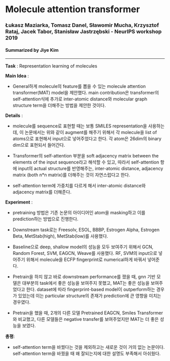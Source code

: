 # Molecule attention transformer
### Łukasz Maziarka, Tomasz Danel, Sławomir Mucha, Krzysztof Rataj, Jacek Tabor, Stanisław Jastrzębski - NeurIPS workshop 2019
#### Summarized by Jiye Kim

---

**Task** : Representation learning of molecules



**Main Idea** : 
-  General하게 molecule의 feature를 뽑을 수 있는 molecule attention transformer(MAT) model을 제안했다. main contribution은 transformer의 self-attention식에 추가로 inter-atomic distance와 molecular graph structure term을 더해주는 방법을 제안한 것이다.

 

 
**Details** : 

- molecule를 sequence로 표현할 때는 보통 SMILES representation을 사용하는데, 이 논문에서는 위와 같이 augment를 해주기 위해서 각 molecule을 list of atoms으로 표현해서 input으로 넣어주었다고 한다. 각 atom은 26dim의 binary dim으로 표현되서 들어간다.
	
- Transformer의 self-attention 부분을 soft adjacency matrix between the elements of the input sequence라고 해석할 수 있고, 따라서 self-attention 항에 input의 actual structure를 반영해주는, inter-atomic distance, adjacency matrix (both n*n matrix)를 더해주는 것이 자연스럽다고 한다.
	
- self-attention term에 가중치를 다르게 해서 inter-atomic distance와 adjacency matrix를 더해준다.

**Experiment** : 
- pretraining 방법은 기존 논문의 아이디어인 atom을 masking하고 이를 prediction하는 방법으로 진행한다.
	
- Downstream task로는 Freesolv, ESOL, BBBP, Estrogen Alpha, Estrogen Beta, MetStab(high), MetStab(low)를 사용했다.
	
- Baseline으로 deep, shallow model의 성능을 모두 보여주기 위해서 GCN, Random Forest, SVM, EAGCN, Weave를 사용했다. RF, SVM의 input으로 넣어주기 위해서 molecule을 ECFP fingerprint로 numerical하게 바꿔서 넣어준다.
	
- Pretrain을 하지 않고 바로 downstream performance를 쟀을 때, gnn 기반 모델은 대부분의 task에서 좋은 성능을 보여주지 못했고, MAT는 좋은 성능을 보여주었다고 한다. dataset에 따라 fingerprint-based model이 outperform하는 경우가 있었는데 이는 particular structure의 존재가 prediction에 큰 영향을 미치는 경우였다.
	
- Pretrain을 했을 때, 2개의 다른 모델 Pretrained EAGCN, Smiles Transformer와 비교했고, 다른 모델들은 negative transfer를 보여주었지만 MAT는 더 좋은 성능을 보였다.


**총평**:
- self-attention term을 바꿨다는 것을 제외하고는 새로운 것이 거의 없는 논문이다. self-attention term을 바꿨을 때 왜 잘되는지에 대한 설명도 부족해서 아쉬웠다.
